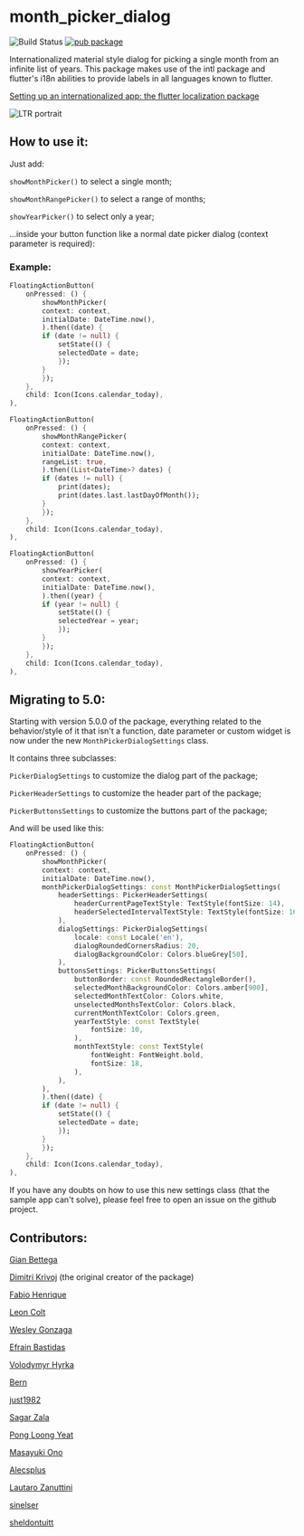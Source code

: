 # month_picker_dialog
![Build Status](https://img.shields.io/github/actions/workflow/status/hmkrivoj/month_picker_dialog/dart.yml)
[![pub package](https://img.shields.io/pub/v/month_picker_dialog.svg)](https://pub.dev/packages/month_picker_dialog)

Internationalized material style dialog for picking a single month from an infinite list of years.
This package makes use of the intl package and flutter's i18n abilities to provide labels in all languages known to flutter.


[Setting up an internationalized app: the flutter localization package](https://flutter.io/docs/development/accessibility-and-localization/internationalization#setting-up-an-internationalized-app-the-flutter_localizations-package)

![LTR portrait](screenshots/ltr_portrait.png)

## How to use it:

Just add: 

`showMonthPicker()` to select a single month;

`showMonthRangePicker()` to select a range of months;

`showYearPicker()` to select only a year; 

...inside your button function like a normal date picker dialog (context parameter is required):

### Example:

```dart
FloatingActionButton(
    onPressed: () {
        showMonthPicker(
        context: context,
        initialDate: DateTime.now(),
        ).then((date) {
        if (date != null) {
            setState(() {
            selectedDate = date;
            });
        }
        });
    },
    child: Icon(Icons.calendar_today),
),

FloatingActionButton(
    onPressed: () {
        showMonthRangePicker(
        context: context,
        initialDate: DateTime.now(),
        rangeList: true,
        ).then((List<DateTime>? dates) {
        if (dates != null) {
            print(dates);
            print(dates.last.lastDayOfMonth());
        }
        });
    },
    child: Icon(Icons.calendar_today),
),

FloatingActionButton(
    onPressed: () {
        showYearPicker(
        context: context,
        initialDate: DateTime.now(),
        ).then((year) {
        if (year != null) {
            setState(() {
            selectedYear = year;
            });
        }
        });
    },
    child: Icon(Icons.calendar_today),
),

```

## Migrating to 5.0: 
Starting with version 5.0.0 of the package, everything related to the behavior/style of it that isn't a function, date parameter or custom widget is now under the new `MonthPickerDialogSettings` class.

It contains three subclasses:

`PickerDialogSettings` to customize the dialog part of the package;

`PickerHeaderSettings` to customize the header part of the package;

`PickerButtonsSettings` to customize the buttons part of the package;

And will be used like this:

```dart
FloatingActionButton(
    onPressed: () {
        showMonthPicker(
        context: context,
        initialDate: DateTime.now(),
        monthPickerDialogSettings: const MonthPickerDialogSettings(
            headerSettings: PickerHeaderSettings(
                headerCurrentPageTextStyle: TextStyle(fontSize: 14),
                headerSelectedIntervalTextStyle: TextStyle(fontSize: 16),
            ),
            dialogSettings: PickerDialogSettings(
                locale: const Locale('en'),
                dialogRoundedCornersRadius: 20,
                dialogBackgroundColor: Colors.blueGrey[50],
            ),
            buttonsSettings: PickerButtonsSettings(
                buttonBorder: const RoundedRectangleBorder(),
                selectedMonthBackgroundColor: Colors.amber[900],
                selectedMonthTextColor: Colors.white,
                unselectedMonthsTextColor: Colors.black,
                currentMonthTextColor: Colors.green,
                yearTextStyle: const TextStyle(
                    fontSize: 10,
                ),
                monthTextStyle: const TextStyle(
                    fontWeight: FontWeight.bold,
                    fontSize: 18,
                ),
            ),
        ),
        ).then((date) {
        if (date != null) {
            setState(() {
            selectedDate = date;
            });
        }
        });
    },
    child: Icon(Icons.calendar_today),
),
```

If you have any doubts on how to use this new settings class (that the sample app can't solve), please feel free to open an issue on the github project.


## Contributors:
[Gian Bettega](https://github.com/Macacoazul01)

[Dimitri Krivoj](https://github.com/hmkrivoj) (the original creator of the package)

[Fabio Henrique](https://github.com/FabioClem)

[Leon Colt](https://github.com/LeonColt)

[Wesley Gonzaga](https://github.com/wesleygonalv)

[Efrain Bastidas](https://github.com/Wolfteam)

[Volodymyr Hyrka](https://github.com/Vov4yk)

[Bern](https://github.com/Berneyw)

[just1982](https://github.com/just1982)

[Sagar Zala](https://github.com/sagarzala123)

[Pong Loong Yeat](https://github.com/pongloongyeat)

[Masayuki Ono](https://github.com/mono0926)

[Alecsplus](https://github.com/Alecsplus)

[Lautaro Zanuttini](https://github.com/lautarozanuttini)

[sinelser](https://github.com/sinelser)

[sheldontuitt](https://github.com/sheldontuitt)